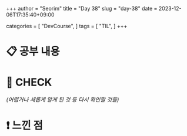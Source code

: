 +++
author = "Seorim"
title =  "Day 38"
slug = "day-38"
date = 2023-12-06T17:35:40+09:00

categories = [
    "DevCourse",
]
tags = [
    "TIL",
]
+++

# 📋 공부 내용

##

###

# 👀 CHECK

_<span style = "font-size:15px">(어렵거나 새롭게 알게 된 것 등 다시 확인할 것들)</span>_

# ❗ 느낀 점

